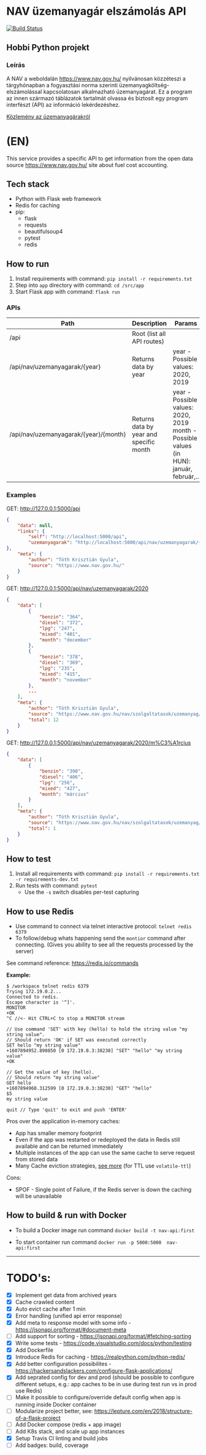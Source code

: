 # NAV üzemanyagár elszámolás API

[![Build Status](https://travis-ci.com/tkrisztian95/nav-uzemanyagar-elszamolas-API.svg?branch=main)](https://travis-ci.com/tkrisztian95/nav-uzemanyagar-elszamolas-API)

## Hobbi Python projekt

### Leírás

A NAV a weboldalán <https://www.nav.gov.hu/> nyilvánosan  közzéteszi a tárgyhónapban a fogyasztási norma szerinti üzemanyagköltség-elszámolással kapcsolatosan alkalmazható üzemanyagárat. Ez a program az innen származó táblázatok tartalmát olvassa és biztosít egy program interfészt (API) az információ lekérdezéshez.

[Közlemény az üzemanyagárakról](https://www.nav.gov.hu/nav/szolgaltatasok/uzemanyag/uzemanyagarak/uzemanyagar.html)

# (EN)

This service provides a specific API to get information from the open data source <https://www.nav.gov.hu/> site about fuel cost accounting.

## Tech stack

- Python with Flask web framework
- Redis for caching
- pip:
  - flask
  - requests
  - beautifulsoup4
  - pytest
  - redis

## How to run

1. Install requirements with command: `pip install -r requirements.txt`
2. Step into `app` directory with command: `cd /src/app`
3. Start Flask app with command: `flask run`

### APIs

|Path|Description|Params|
|--|--|--|
|/api| Root (list all API routes)||
|/api/nav/uzemanyagarak/{year}| Returns data by year| year - Possible values: 2020, 2019
|/api/nav/uzemanyagarak/{year}/{month} |Returns data by year and specific month |year - Possible values: 2020, 2019  month - Possible values (in HUN): január, február,.. |

### Examples

GET: <http://127.0.0.1:5000/api>

```json
{
    "data": null,
    "links": {
        "self": "http://localhost:5000/api",
        "uzemanyagarak": "http://localhost:5000/api/nav/uzemanyagarak/{year}/{month}"
},
    "meta": {
        "author": "Tóth Krisztián Gyula",
        "source": "https://www.nav.gov.hu/"
    }
}
```

GET: <http://127.0.0.1:5000/api/nav/uzemanyagarak/2020>

```json
{
    "data": [
        {
            "benzin": "364",
            "diesel": "372",
            "lpg": "247",
            "mixed": "401",
            "month": "december"
        },
        {
            "benzin": "378",
            "diesel": "369",
            "lpg": "235",
            "mixed": "415",
            "month": "november"
        },
        ...
    ],
    "meta": {
        "author": "Tóth Krisztián Gyula",
        "source": "https://www.nav.gov.hu/nav/szolgaltatasok/uzemanyag/uzemanyagarak/uzemanyagar.html",
        "total": 12
    }
}
```

GET: <http://127.0.0.1:5000/api/nav/uzemanyagarak/2020/m%C3%A1rcius>

```json
{
    "data": [
        {
            "benzin": "390",
            "diesel": "406",
            "lpg": "256",
            "mixed": "427",
            "month": "március"
        }
    ],
    "meta": {
        "author": "Tóth Krisztián Gyula",
        "source": "https://www.nav.gov.hu/nav/szolgaltatasok/uzemanyag/uzemanyagarak/uzemanyagar.html",
        "total": 1
    }
}
```

## How to test

1. Install all requirements with command: `pip install -r requirements.txt -r requirements-dev.txt`
2. Run tests with command: `pytest`
    - Use the `-s` switch disables per-test capturing 

## How to use Redis

- Use command to connect via telnet interactive protocol: `telnet redis 6379`
- To follow/debug whats happening send the `montior` command after connecting. (Gives you ability to see all the requests processed by the server)

See command reference: <https://redis.io/commands>

**Example:**

```console
$ /workspace telnet redis 6379
Trying 172.19.0.2...
Connected to redis.
Escape character is '^]'.
MONITOR
+OK
^C //<- Hit CTRL+C to stop a MONITOR stream

// Use command 'SET' with key (hello) to hold the string value "my string value".
// Should return 'OK' if SET was executed correctly
SET hello "my string value"
+1607894952.890850 [0 172.19.0.3:38230] "SET" "hello" "my string value"
+OK

// Get the value of key (hello). 
// Should return "my string value"
GET hello
+1607894960.312599 [0 172.19.0.3:38230] "GET" "hello"
$5
my string value

quit // Type 'quit' to exit and push 'ENTER'
```

Pros over the application in-memory caches:

- App has smaller memory footprint
- Even if the app was restarted or redeployed the data in Redis still available and can be returned immediately
- Multiple instances of the app can use the same cache to serve request from stored data
- Many Cache eviction strategies, [see more](https://redis.io/topics/lru-cache) (for TTL use `volatile-ttl`)

Cons:

- SPOF - Single point of Failure, if the Redis server is down the caching will be unavailable

## How to build & run with Docker

- To build a Docker image run command `docker build -t nav-api:first .`
- To start container run command `docker run -p 5000:5000  nav-api:first`

---

# TODO's:

- [X] Implement get data from archived years
- [X] Cache crawled content
- [X] Auto evict cache after 1 min
- [X] Error handling (unified api error response)
- [X] Add meta to response model with some info - <https://jsonapi.org/format/#document-meta>
- [ ] Add support for sorting - <https://jsonapi.org/format/#fetching-sorting>
- [X] Write some tests - <https://code.visualstudio.com/docs/python/testing>
- [X] Add Dockerfile
- [X] Introduce Redis for caching - <https://realpython.com/python-redis/>
- [X] Add better configuration possibilites - <https://hackersandslackers.com/configure-flask-applications/>
- [X] Add seprated config for dev and prod (should be possible to configure different setups, e.g.: app caches to be in use during test run vs in prod use Redis)
- [ ] Make it possible to configure/override default config when app is running inside Docker container
- [ ] Modularize project better, see: <https://lepture.com/en/2018/structure-of-a-flask-project>
- [ ] Add Docker compose (redis + app image)
- [ ] Add K8s stack, and scale up app instances
- [X] Setup Travis CI linting and build jobs
- [ ] Add badges: build, coverage
